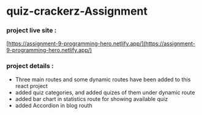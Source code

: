 # quiz-crackerz-Assignment

### project live site : 
[https://assignment-9-programming-hero.netlify.app/](https://assignment-9-programming-hero.netlify.app/)

### project details :
* Three main routes and some dynamic routes have been added to this react project
* added quiz categories, and added quizes of them under dynamic route
* added bar chart in statistics route for showing available quiz
* added Accordion in blog routh